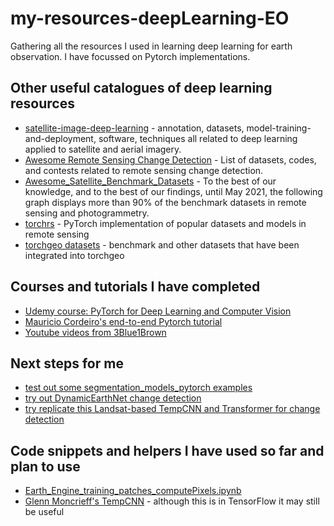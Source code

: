 # my-resources-deepLearning-EO
Gathering all the resources I used in learning deep learning for earth observation. I have focussed on Pytorch implementations.

## Other useful catalogues of deep learning resources
- [satellite-image-deep-learning](https://github.com/satellite-image-deep-learning) - annotation, datasets, model-training-and-deployment, software, techniques all related to deep learning applied to satellite and aerial imagery.
- [Awesome Remote Sensing Change Detection](https://github.com/wenhwu/awesome-remote-sensing-change-detection) - List of datasets, codes, and contests related to remote sensing change detection.
- [Awesome_Satellite_Benchmark_Datasets](https://github.com/Seyed-Ali-Ahmadi/Awesome_Satellite_Benchmark_Datasets) - To the best of our knowledge, and to the best of our findings, until May 2021, the following graph displays more than 90% of the benchmark datasets in remote sensing and photogrammetry.
- [torchrs](https://github.com/isaaccorley/torchrs) - PyTorch implementation of popular datasets and models in remote sensing
- [torchgeo datasets](https://github.com/microsoft/torchgeo/tree/main/torchgeo/datasets) - benchmark and other datasets that have been integrated into torchgeo

## Courses and tutorials I have completed
- [Udemy course: PyTorch for Deep Learning and Computer Vision](https://www.udemy.com/course/pytorch-for-deep-learning-and-computer-vision/?couponCode=LEADERSALE24A)
- [Mauricio Cordeiro's end-to-end Pytorch tutorial](https://www.geocorner.net/post/artificial-intelligence-for-geospatial-analysis-with-pytorch-s-torchgeo-part-1)
- [Youtube videos from 3Blue1Brown](https://www.youtube.com/@3blue1brown)

## Next steps for me
- [test out some segmentation_models_pytorch examples](https://segmentation-modelspytorch.readthedocs.io/en/latest/)
- [try out DynamicEarthNet change detection](https://github.com/aysim/dynnet)
- [try replicate this Landsat-based TempCNN and Transformer for change detection](https://github.com/Patawaitte/FoDiM/tree/main)

## Code snippets and helpers I have used so far and plan to use
- [Earth_Engine_training_patches_computePixels.ipynb](https://github.com/google/earthengine-community/blob/master/guides/linked/Earth_Engine_training_patches_computePixels.ipynb)
- [Glenn Moncrieff's TempCNN](https://github.com/GMoncrieff/renosterveld-monitor/blob/main/02_model_fit.ipynb) - although this is in TensorFlow it may still be useful
